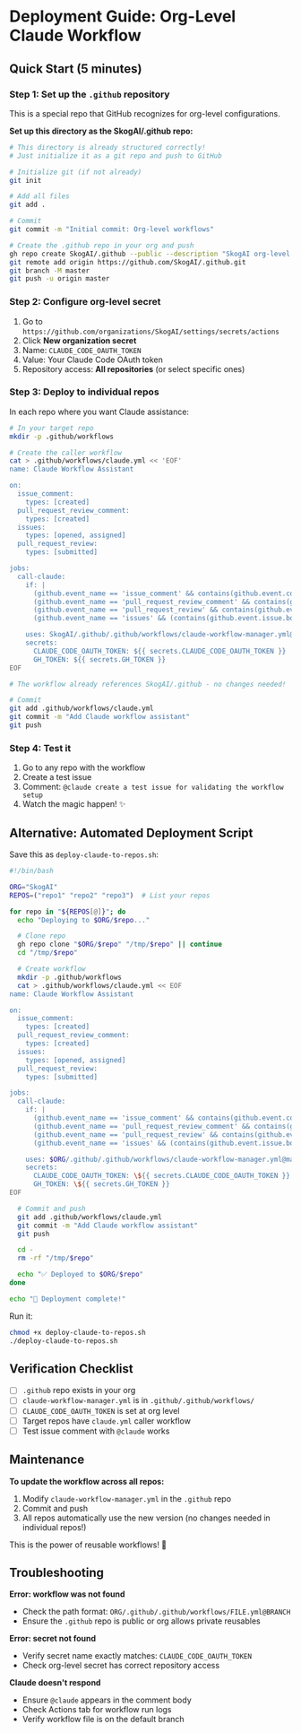 # Deployment Guide: Org-Level Claude Workflow

## Quick Start (5 minutes)

### Step 1: Set up the `.github` repository

This is a special repo that GitHub recognizes for org-level configurations.

**Set up this directory as the SkogAI/.github repo:**

```bash
# This directory is already structured correctly!
# Just initialize it as a git repo and push to GitHub

# Initialize git (if not already)
git init

# Add all files
git add .

# Commit
git commit -m "Initial commit: Org-level workflows"

# Create the .github repo in your org and push
gh repo create SkogAI/.github --public --description "SkogAI org-level GitHub configurations"
git remote add origin https://github.com/SkogAI/.github.git
git branch -M master
git push -u origin master
```

### Step 2: Configure org-level secret

1. Go to `https://github.com/organizations/SkogAI/settings/secrets/actions`
2. Click **New organization secret**
3. Name: `CLAUDE_CODE_OAUTH_TOKEN`
4. Value: Your Claude Code OAuth token
5. Repository access: **All repositories** (or select specific ones)

### Step 3: Deploy to individual repos

In each repo where you want Claude assistance:

```bash
# In your target repo
mkdir -p .github/workflows

# Create the caller workflow
cat > .github/workflows/claude.yml << 'EOF'
name: Claude Workflow Assistant

on:
  issue_comment:
    types: [created]
  pull_request_review_comment:
    types: [created]
  issues:
    types: [opened, assigned]
  pull_request_review:
    types: [submitted]

jobs:
  call-claude:
    if: |
      (github.event_name == 'issue_comment' && contains(github.event.comment.body, '@claude')) ||
      (github.event_name == 'pull_request_review_comment' && contains(github.event.comment.body, '@claude')) ||
      (github.event_name == 'pull_request_review' && contains(github.event.review.body, '@claude')) ||
      (github.event_name == 'issues' && (contains(github.event.issue.body, '@claude') || contains(github.event.issue.title, '@claude')))

    uses: SkogAI/.github/.github/workflows/claude-workflow-manager.yml@master
    secrets:
      CLAUDE_CODE_OAUTH_TOKEN: ${{ secrets.CLAUDE_CODE_OAUTH_TOKEN }}
      GH_TOKEN: ${{ secrets.GH_TOKEN }}
EOF

# The workflow already references SkogAI/.github - no changes needed!

# Commit
git add .github/workflows/claude.yml
git commit -m "Add Claude workflow assistant"
git push
```

### Step 4: Test it

1. Go to any repo with the workflow
2. Create a test issue
3. Comment: `@claude create a test issue for validating the workflow setup`
4. Watch the magic happen! ✨

## Alternative: Automated Deployment Script

Save this as `deploy-claude-to-repos.sh`:

```bash
#!/bin/bash

ORG="SkogAI"
REPOS=("repo1" "repo2" "repo3")  # List your repos

for repo in "${REPOS[@]}"; do
  echo "Deploying to $ORG/$repo..."

  # Clone repo
  gh repo clone "$ORG/$repo" "/tmp/$repo" || continue
  cd "/tmp/$repo"

  # Create workflow
  mkdir -p .github/workflows
  cat > .github/workflows/claude.yml << EOF
name: Claude Workflow Assistant

on:
  issue_comment:
    types: [created]
  pull_request_review_comment:
    types: [created]
  issues:
    types: [opened, assigned]
  pull_request_review:
    types: [submitted]

jobs:
  call-claude:
    if: |
      (github.event_name == 'issue_comment' && contains(github.event.comment.body, '@claude')) ||
      (github.event_name == 'pull_request_review_comment' && contains(github.event.comment.body, '@claude')) ||
      (github.event_name == 'pull_request_review' && contains(github.event.review.body, '@claude')) ||
      (github.event_name == 'issues' && (contains(github.event.issue.body, '@claude') || contains(github.event.issue.title, '@claude')))

    uses: $ORG/.github/.github/workflows/claude-workflow-manager.yml@master
    secrets:
      CLAUDE_CODE_OAUTH_TOKEN: \${{ secrets.CLAUDE_CODE_OAUTH_TOKEN }}
      GH_TOKEN: \${{ secrets.GH_TOKEN }}
EOF

  # Commit and push
  git add .github/workflows/claude.yml
  git commit -m "Add Claude workflow assistant"
  git push

  cd -
  rm -rf "/tmp/$repo"

  echo "✅ Deployed to $ORG/$repo"
done

echo "🎉 Deployment complete!"
```

Run it:
```bash
chmod +x deploy-claude-to-repos.sh
./deploy-claude-to-repos.sh
```

## Verification Checklist

- [ ] `.github` repo exists in your org
- [ ] `claude-workflow-manager.yml` is in `.github/.github/workflows/`
- [ ] `CLAUDE_CODE_OAUTH_TOKEN` is set at org level
- [ ] Target repos have `claude.yml` caller workflow
- [ ] Test issue comment with `@claude` works

## Maintenance

**To update the workflow across all repos:**

1. Modify `claude-workflow-manager.yml` in the `.github` repo
2. Commit and push
3. All repos automatically use the new version (no changes needed in individual repos!)

This is the power of reusable workflows! 🚀

## Troubleshooting

**Error: workflow was not found**
- Check the path format: `ORG/.github/.github/workflows/FILE.yml@BRANCH`
- Ensure the `.github` repo is public or org allows private reusables

**Error: secret not found**
- Verify secret name exactly matches: `CLAUDE_CODE_OAUTH_TOKEN`
- Check org-level secret has correct repository access

**Claude doesn't respond**
- Ensure `@claude` appears in the comment body
- Check Actions tab for workflow run logs
- Verify workflow file is on the default branch
